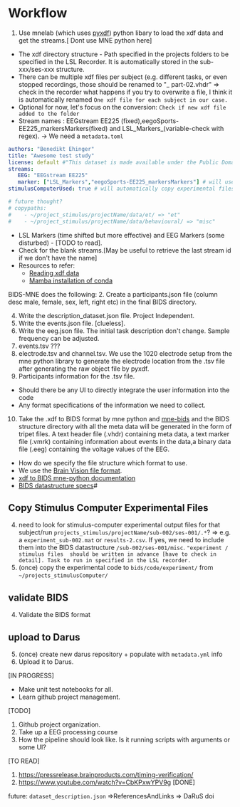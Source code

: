 # Workflow
1. Use mnelab (which uses [pyxdf](https://github.com/xdf-modules/pyxdf)) python libary to load the xdf data and get the streams.[ Dont use MNE python here]
- The  xdf directory structure - Path specified in the projects folders to be specified in the LSL Recorder. It is automatically stored in the sub-xxx/ses-xxx structure.
- There can be multiple xdf files per subject (e.g. different tasks, or even stopped recordings, those should be renamed to "_ part-02.vhdr" => check in the recorder what happens if you try to overwrite a file, I think it is automatically renamed `One xdf file for each subject in our case.`
- Optional for now, let's focus on the conversion: `Check if new xdf file added to the folder`
- Stream names : EEGstream EE225 (fixed),eegoSports-EE225_markersMarkers(fixed) and LSL_Markers_<xxx>(variable-check with regex).
        -> We need a `metadata.toml`
```yml
authors: "Benedikt Ehinger"
title: "Awesome test study"
license: default #"This dataset is made available under the Public Domain Dedication and License \nv1.0, whose full text can be found at \nhttp://www.opendatacommons.org/licenses/pddl/1.0/. \nWe hope that all users will follow the ODC Attribution/Share-Alike \nCommunity Norms (http://www.opendatacommons.org/norms/odc-by-sa/); \nin particular, while not legally required, we hope that all users \nof the data will acknowledge the OpenfMRI project and NSF Grant \nOCI-1131441 (R. Poldrack, PI) in any publications.",
streams:
   EEG: "EEGstream EE225"
   marker: ["LSL_Markers","eegoSports-EE225_markersMarkers"] # will use the first if available, next one(s) as alternative
stimulusComputerUsed: true # will automatically copy experimental files & code from the mount point ~/project/stimulusComputer

# future thought?
# copypaths: 
#    - ~/project_stimulus/projectName/data/et/ => "et"
#    - ~/project_stimulus/projectName/data/behavioural/ => "misc"

```
- LSL Markers (time shifted but more effective) and EEG Markers (some disturbed) - [TODO to read].
- Check for the blank streams.[May be useful to retrieve the last stream id if we don't have the name]
- Resources to refer: 
    - [Reading xdf data](https://mne.tools/dev/auto_examples/io/read_xdf.html)
    - [Mamba installation of conda](https://mne.tools/stable/install/manual_install.html)


BIDS-MNE does the following:
    2. Create a participants.json file (column desc male, female, sex, left, right etc) in the final BIDS directory.
    
4. Write the description_dataset.json file. Project Independent.
5. Write the events.json file. [clueless].
6. Write the eeg.json file. The initial task description don't change. Sample frequency can be adjusted.
7. events.tsv ???
8. electrode.tsv and channel.tsv. We use the 1020 electrode setup from the mne python library to generate the electrode location from the .tsv file after generating the raw object file by pyxdf.
9. Participants information for the .tsv file.
 - Should there be any UI to directly integrate the user information into the code
 - Any format specifications of the information we need to collect.
10. Take the .xdf to BIDS format by mne python and [mne-bids](https://mne.tools/mne-bids/stable/use.html) and the BIDS structure directory with all the meta data will be generated in the form of tripet files. A text header file (.vhdr) containing meta data, a text marker file (.vmrk) containing information about events in the data,a binary data file (.eeg) containing the voltage values of the EEG.
 - How do we specify the file structure which format to use.
 - We use the [Brain Vision file format](https://mne.tools/dev/auto_tutorials/io/20_reading_eeg_data.html#brainvision-vhdr-vmrk-eeg).
 - [xdf to BIDS mne-python documentation](https://mne.tools/mne-bids/dev/auto_examples/convert_eeg_to_bids.html)
 - [BIDS datastructure specs](https://bids-standard.github.io/bids-starter-kit/index.html)#

## Copy Stimulus Computer Experimental Files
4. need to look for stimulus-computer experimental output files for that subject/run `projects_stimulus/projectName/sub-002/ses-001/.*`? => e.g. a `experiment_sub-002.mat` or `results-2.csv`. If yes, we need to include them into the BIDS datastructure `/sub-002/ses-001/misc`. `"experiment / stimulus files  should be written in advance [have to check in detail]. Task to run in specified in the LSL recorder.`    
4. (once) copy the experimental code to `bids/code/experiment/` from `~/projects_stimulusComputer/`

## validate BIDS
4. Validate the BIDS format
    
## upload to Darus
5. (once) create new darus repository + populate with `metadata.yml` info
5. Upload it to Darus. 

[IN PROGRESS]
- Make unit test notebooks for all.
- Learn github project management.


[TODO]
1. Github project organization.
2. Take up a EEG processing course 
3. How the pipeline should look like. Is it running scripts with arguments or some UI?

[TO READ]
1. https://pressrelease.brainproducts.com/timing-verification/
2. https://www.youtube.com/watch?v=CbKPxwYPV9g [DONE]
    
    
future:
    `dataset_description.json` =>ReferencesAndLinks => DaRuS doi
